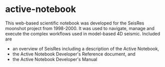 # active-notebook
This web-based scientific notebook was developed for the SeisRes moonshot project from 1998-2000. 
It was used to navigate, manage and execute the complex workflows used in model-based 4D seismic.
Included are
* an overview of SeisRes including a description of the Active Notebook, 
* the Active Notebook Developer's Reference document, and
* the Active Notebook Developer's Manual
